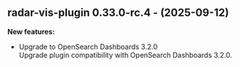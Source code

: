 ## radar-vis-plugin 0.33.0-rc.4 - (2025-09-12)

**New features:**

 * Upgrade to OpenSearch Dashboards 3.2.0\
   Upgrade plugin compatibility with OpenSearch Dashboards 3.2.0.

